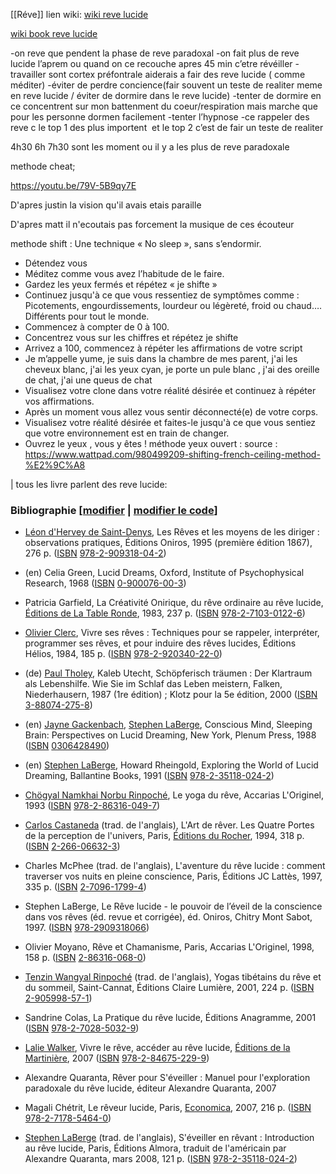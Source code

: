 [[Réve]]
lien wiki:
[wiki reve lucide](https://fr.wikipedia.org/wiki/R%C3%AAve_lucide)

[wiki book reve lucide](https://fr.wikibooks.org/wiki/R%C3%AAve_lucide) 

-on reve que pendent la phase de reve paradoxal
-on fait plus de reve lucide l’aprem ou quand on ce recouche apres 45 min c’etre révéiller
-travailler sont cortex préfontrale aiderais a fair des reve lucide ( comme méditer)
-éviter de perdre concience(fair souvent un teste de realiter meme en reve lucide / éviter de dormire dans le reve lucide)
-tenter de dormire en ce concentrent sur mon battenment du coeur/respiration mais marche que pour les personne dormen facilement
-tenter l’hypnose
-ce rappeler des reve c le top 1 des plus importent 
et le top 2 c’est de fair un teste de realiter

4h30 6h 7h30 sont les moment ou il y a les plus de reve paradoxale

methode cheat;

https://youtu.be/79V-5B9qy7E

D'apres justin la vision qu'il avais etais paraille 

D'apres matt il n'ecoutais pas forcement la musique de ces écouteur 



methode shift :
Une technique « No sleep », sans s’endormir.  
- Détendez vous  
- Méditez comme vous avez l’habitude de le faire.  
- Gardez les yeux fermés et répétez « je shifte »  
- Continuez jusqu'à ce que vous ressentiez de symptômes comme :  
Picotements, engourdissements, lourdeur ou légèreté, froid ou chaud….  
Différents pour tout le monde.  
- Commencez à compter de 0 à 100.  
- Concentrez vous sur les chiffres et répétez je shifte  
- Arrivez a 100, commencez à répéter les affirmations de votre script  
- Je m’appelle yume, je suis dans la chambre de mes parent, j'ai les cheveux blanc, j'ai les yeux cyan, je porte un pule blanc , j'ai des oreille de chat, j'ai une queus de chat
- Visualisez votre clone dans votre réalité désirée et continuez à répéter vos affirmations.  
- Après un moment vous allez vous sentir déconnecté(e) de votre corps.  
- Visualisez votre réalité désirée et faites-le jusqu'à ce que vous sentiez que votre environnement est en train de changer.  
- Ouvrez le yeux , vous y êtes !
méthode yeux ouvert :
source :
https://www.wattpad.com/980499209-shifting-french-ceiling-method-%E2%9C%A8




| tous les livre parlent des reve lucide:

### Bibliographie [[modifier](https://fr.wikipedia.org/w/index.php?title=R%C3%AAve_lucide&veaction=edit&section=38) | [modifier le code](https://fr.wikipedia.org/w/index.php?title=R%C3%AAve_lucide&action=edit&section=38)]

-   [Léon d'Hervey de Saint-Denys](https://fr.wikipedia.org/wiki/L%C3%A9on_d%27Hervey_de_Saint-Denys), Les Rêves et les moyens de les diriger : observations pratiques, Éditions Oniros, 1995 (première édition 1867), 276 p. ([ISBN](https://fr.wikipedia.org/wiki/International_Standard_Book_Number) [978-2-909318-04-2](https://fr.wikipedia.org/wiki/Sp%C3%A9cial:Ouvrages_de_r%C3%A9f%C3%A9rence/978-2-909318-04-2))
    
-   (en) Celia Green, Lucid Dreams, Oxford, Institute of Psychophysical Research, 1968 ([ISBN](https://fr.wikipedia.org/wiki/International_Standard_Book_Number) [0-900076-00-3](https://fr.wikipedia.org/wiki/Sp%C3%A9cial:Ouvrages_de_r%C3%A9f%C3%A9rence/0-900076-00-3))
    
-   Patricia Garfield, La Créativité Onirique, du rêve ordinaire au rêve lucide, [Éditions de La Table Ronde](https://fr.wikipedia.org/wiki/%C3%89ditions_de_la_Table_ronde), 1983, 237 p. ([ISBN](https://fr.wikipedia.org/wiki/International_Standard_Book_Number) [978-2-7103-0122-6](https://fr.wikipedia.org/wiki/Sp%C3%A9cial:Ouvrages_de_r%C3%A9f%C3%A9rence/978-2-7103-0122-6))
    
-   [Olivier Clerc](https://fr.wikipedia.org/wiki/Olivier_Clerc_(%C3%A9crivain)), Vivre ses rêves : Techniques pour se rappeler, interpréter, programmer ses rêves, et pour induire des rêves lucides, Éditions Hélios, 1984, 185 p. ([ISBN](https://fr.wikipedia.org/wiki/International_Standard_Book_Number) [978-2-920340-22-0](https://fr.wikipedia.org/wiki/Sp%C3%A9cial:Ouvrages_de_r%C3%A9f%C3%A9rence/978-2-920340-22-0))
    
-   (de) [Paul Tholey](https://fr.wikipedia.org/wiki/Paul_Tholey), Kaleb Utecht, Schöpferisch träumen : Der Klartraum als Lebenshilfe. Wie Sie im Schlaf das Leben meistern, Falken, Niederhausern, 1987 (1re édition) ; Klotz pour la 5e édition, 2000 ([ISBN](https://fr.wikipedia.org/wiki/International_Standard_Book_Number) [3-88074-275-8](https://fr.wikipedia.org/wiki/Sp%C3%A9cial:Ouvrages_de_r%C3%A9f%C3%A9rence/3-88074-275-8))
    
-   (en) [Jayne Gackenbach](https://fr.wikipedia.org/wiki/Jayne_Gackenbach), [Stephen LaBerge](https://fr.wikipedia.org/wiki/Stephen_LaBerge), Conscious Mind, Sleeping Brain: Perspectives on Lucid Dreaming, New York, Plenum Press, 1988 ([ISBN](https://fr.wikipedia.org/wiki/International_Standard_Book_Number) [0306428490](https://fr.wikipedia.org/wiki/Sp%C3%A9cial:Ouvrages_de_r%C3%A9f%C3%A9rence/0306428490))
    
-   (en) [Stephen LaBerge](https://fr.wikipedia.org/wiki/Stephen_LaBerge), Howard Rheingold, Exploring the World of Lucid Dreaming, Ballantine Books, 1991 ([ISBN](https://fr.wikipedia.org/wiki/International_Standard_Book_Number) [978-2-35118-024-2](https://fr.wikipedia.org/wiki/Sp%C3%A9cial:Ouvrages_de_r%C3%A9f%C3%A9rence/978-2-35118-024-2))
    
-   [Chögyal Namkhai Norbu Rinpoché](https://fr.wikipedia.org/wiki/Namkhai_Norbu_Rinpoch%C3%A9), Le yoga du rêve, Accarias L'Originel, 1993 ([ISBN](https://fr.wikipedia.org/wiki/International_Standard_Book_Number) [978-2-86316-049-7](https://fr.wikipedia.org/wiki/Sp%C3%A9cial:Ouvrages_de_r%C3%A9f%C3%A9rence/978-2-86316-049-7))
    
-   [Carlos Castaneda](https://fr.wikipedia.org/wiki/Carlos_Castaneda) (trad. de l'anglais), L'Art de rêver. Les Quatre Portes de la perception de l'univers, Paris, [Éditions du Rocher](https://fr.wikipedia.org/wiki/%C3%89ditions_du_Rocher), 1994, 318 p. ([ISBN](https://fr.wikipedia.org/wiki/International_Standard_Book_Number) [2-266-06632-3](https://fr.wikipedia.org/wiki/Sp%C3%A9cial:Ouvrages_de_r%C3%A9f%C3%A9rence/2-266-06632-3))
    
-   Charles McPhee (trad. de l'anglais), L'aventure du rêve lucide : comment traverser vos nuits en pleine conscience, Paris, Éditions JC Lattès, 1997, 335 p. ([ISBN](https://fr.wikipedia.org/wiki/International_Standard_Book_Number) [2-7096-1799-4](https://fr.wikipedia.org/wiki/Sp%C3%A9cial:Ouvrages_de_r%C3%A9f%C3%A9rence/2-7096-1799-4))
    
-   Stephen LaBerge, Le Rêve lucide - le pouvoir de l’éveil de la conscience dans vos rêves (éd. revue et corrigée), éd. Oniros, Chitry Mont Sabot, 1997. ([ISBN](https://fr.wikipedia.org/wiki/International_Standard_Book_Number) [978-2909318066](https://fr.wikipedia.org/wiki/Sp%C3%A9cial:Ouvrages_de_r%C3%A9f%C3%A9rence/978-2909318066))
    
-   Olivier Moyano, Rêve et Chamanisme, Paris, Accarias L'Originel, 1998, 158 p. ([ISBN](https://fr.wikipedia.org/wiki/International_Standard_Book_Number) [2-86316-068-0](https://fr.wikipedia.org/wiki/Sp%C3%A9cial:Ouvrages_de_r%C3%A9f%C3%A9rence/2-86316-068-0))
    
-   [Tenzin Wangyal Rinpoché](https://fr.wikipedia.org/wiki/Tenzin_Wangyal_Rinpoch%C3%A9) (trad. de l'anglais), Yogas tibétains du rêve et du sommeil, Saint-Cannat, Éditions Claire Lumière, 2001, 224 p. ([ISBN](https://fr.wikipedia.org/wiki/International_Standard_Book_Number) [2-905998-57-1](https://fr.wikipedia.org/wiki/Sp%C3%A9cial:Ouvrages_de_r%C3%A9f%C3%A9rence/2-905998-57-1))
    
-   Sandrine Colas, La Pratique du rêve lucide, Éditions Anagramme, 2001 ([ISBN](https://fr.wikipedia.org/wiki/International_Standard_Book_Number) [978-2-7028-5032-9](https://fr.wikipedia.org/wiki/Sp%C3%A9cial:Ouvrages_de_r%C3%A9f%C3%A9rence/978-2-7028-5032-9))
    
-   [Lalie Walker](https://fr.wikipedia.org/wiki/Lalie_Walker), Vivre le rêve, accéder au rêve lucide, [Éditions de la Martinière](https://fr.wikipedia.org/wiki/La_Martini%C3%A8re_Groupe), 2007 ([ISBN](https://fr.wikipedia.org/wiki/International_Standard_Book_Number) [978-2-84675-229-9](https://fr.wikipedia.org/wiki/Sp%C3%A9cial:Ouvrages_de_r%C3%A9f%C3%A9rence/978-2-84675-229-9))
    
-   Alexandre Quaranta, Rêver pour S'éveiller : Manuel pour l'exploration paradoxale du rêve lucide, éditeur Alexandre Quaranta, 2007
    
-   Magali Chétrit, Le rêveur lucide, Paris, [Economica](https://fr.wikipedia.org/wiki/Economica), 2007, 216 p. ([ISBN](https://fr.wikipedia.org/wiki/International_Standard_Book_Number) [978-2-7178-5464-0](https://fr.wikipedia.org/wiki/Sp%C3%A9cial:Ouvrages_de_r%C3%A9f%C3%A9rence/978-2-7178-5464-0))
    
-   [Stephen LaBerge](https://fr.wikipedia.org/wiki/Stephen_LaBerge) (trad. de l'anglais), S'éveiller en rêvant : Introduction au rêve lucide, Paris, Éditions Almora, traduit de l'américain par Alexandre Quaranta, mars 2008, 121 p. ([ISBN](https://fr.wikipedia.org/wiki/International_Standard_Book_Number) [978-2-35118-024-2](https://fr.wikipedia.org/wiki/Sp%C3%A9cial:Ouvrages_de_r%C3%A9f%C3%A9rence/978-2-35118-024-2))
    

